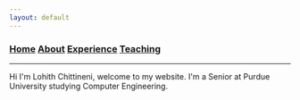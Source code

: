 ```yaml
---
layout: default
---
```

### [Home](./) [About](./about.html) [Experience](./experience.html) [Teaching](./teaching.html)

---
Hi I'm Lohith Chittineni, welcome to my website. I'm a Senior at Purdue University studying Computer Engineering.
<!-- Find out more information [About Me](./about.html).<br/>
Learn more about my Work [Experience](./experience.html).<br/>
Read about my [Teaching](./teaching.html) positions.<br/> -->
<!-- Check out some of my personal [Projects](./projects.md).<br/> -->

